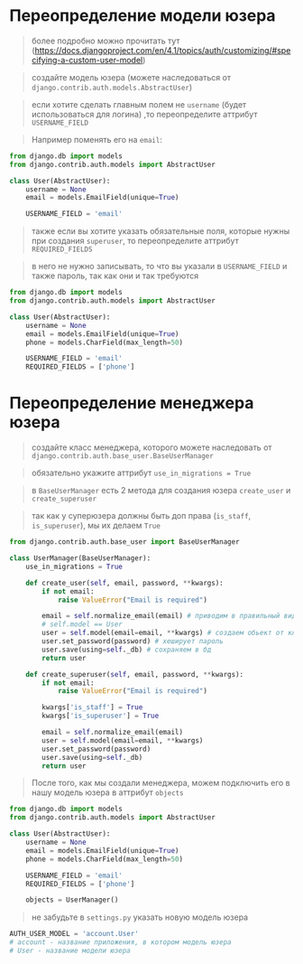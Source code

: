 # Переопределение модели юзера

> более подробно можно прочитать тут (https://docs.djangoproject.com/en/4.1/topics/auth/customizing/#specifying-a-custom-user-model)

> создайте модель юзера (можете наследоваться от `django.contrib.auth.models.AbstractUser`)

> если хотите сделать главным полем не `username` (будет использоваться для логина)
> ,то переопределите аттрибут `USERNAME_FIELD`

> Например поменять его на `email`:
```py
from django.db import models
from django.contrib.auth.models import AbstractUser

class User(AbstractUser):
    username = None
    email = models.EmailField(unique=True)

    USERNAME_FIELD = 'email'
```

> также если вы хотите указать обязательные поля, которые нужны при создания `superuser`, то переопределите аттрибут `REQUIRED_FIELDS`

> в него не нужно записывать, то что вы указали в `USERNAME_FIELD` и также пароль, так как они и так требуются
```py
from django.db import models
from django.contrib.auth.models import AbstractUser

class User(AbstractUser):
    username = None
    email = models.EmailField(unique=True)
    phone = models.CharField(max_length=50)

    USERNAME_FIELD = 'email'
    REQUIRED_FIELDS = ['phone']
```

# Переопределение менеджера юзера

> создайте класс менеджера, которого можете наследовать от `django.contrib.auth.base_user.BaseUserManager`

> обязательно укажите аттрибут `use_in_migrations = True`

> в `BaseUserManager` есть 2 метода для создания юзера `create_user` и `create_superuser`

> так как у суперюзера должны быть доп права (`is_staff`, `is_superuser`), мы их делаем `True`

```py
from django.contrib.auth.base_user import BaseUserManager

class UserManager(BaseUserManager):
    use_in_migrations = True

    def create_user(self, email, password, **kwargs):
        if not email:
            raise ValueError("Email is required")

        email = self.normalize_email(email) # приводим в правильный вид email
        # self.model == User
        user = self.model(email=email, **kwargs) # создаем обьект от класса User (его пока нет в бд)
        user.set_password(password) # хеширует пароль
        user.save(using=self._db) # сохраняем в бд
        return user

    def create_superuser(self, email, password, **kwargs):
        if not email:
            raise ValueError("Email is required")

        kwargs['is_staff'] = True
        kwargs['is_superuser'] = True

        email = self.normalize_email(email)
        user = self.model(email=email, **kwargs)
        user.set_password(password)
        user.save(using=self._db)
        return user
```

> После того, как мы создали менеджера, можем подключить его в нашу модель юзера в аттрибут `objects`

```py
from django.db import models
from django.contrib.auth.models import AbstractUser

class User(AbstractUser):
    username = None
    email = models.EmailField(unique=True)
    phone = models.CharField(max_length=50)

    USERNAME_FIELD = 'email'
    REQUIRED_FIELDS = ['phone']

    objects = UserManager()
```


> не забудьте в `settings.py` указать новую модель юзера 

```py
AUTH_USER_MODEL = 'account.User'
# account - название приложения, в котором модель юзера
# User - название модели юзера
```